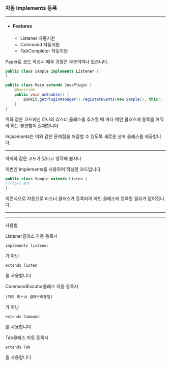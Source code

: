 ### 자동 Implements 등록

---

* #### Features
    * Listener 자동지원
    * Command 자동지원
    * TabCompleter 자동지원

Paper로 코드 작성시 매우 귀찮은 부분이하나 있습니다.

```java
public class Sample implements Listener {
}
```


```java
public class Main extends JavaPlugin {
    @Override
    public void onEnable() {
        Bukkit.getPluginManager().registerEvents(new Sample(), this);
    }
}

```
위와 같은 코드에선 하나의 리스너 클래스를 추가할 때 마다 메인 클래스에 등록을 해줘야 하는 불편함이 존재합니다 

*Implements*는 이와 같은 문제점을 해결할 수 있도록 새로운 상속 클래스를 제공합니다.

---
아까와 같은 코드가 있다고 생각해 봅시다


이번엔 Implements를 사용하여 작성한 코드입니다.

```java
public class Sample extends Listen {
//리스너 로직
}
```

이런식으로 자동으로 리스너 클래스가 등록되어 메인 클래스에 등록할 필요가 없어집니다.

---

---

사용법

Listener클래스 자동 등록시
```
implements listener
```

가 아닌

```
extends listen
```

을 사용합니다

CommandExcutor클래스 자동 등록시
```
(위의 리스너 클래스와동일)
```
가 아닌

```
extends Command
```
를 사용합니다

Tab클래스 자동 등록시

```
extends Tab
```
을 사용합니다
